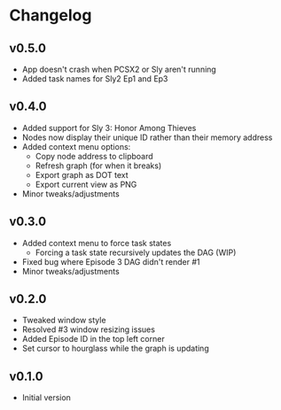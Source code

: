 # Changelog

## v0.5.0
* App doesn't crash when PCSX2 or Sly aren't running
* Added task names for Sly2 Ep1 and Ep3

## v0.4.0
* Added support for Sly 3: Honor Among Thieves
* Nodes now display their unique ID rather than their memory address
* Added context menu options:
  - Copy node address to clipboard
  - Refresh graph (for when it breaks)
  - Export graph as DOT text
  - Export current view as PNG
* Minor tweaks/adjustments

## v0.3.0
* Added context menu to force task states
  - Forcing a task state recursively updates the DAG (WIP)
* Fixed bug where Episode 3 DAG didn't render #1
* Minor tweaks/adjustments

## v0.2.0
* Tweaked window style
* Resolved #3 window resizing issues
* Added Episode ID in the top left corner
* Set cursor to hourglass while the graph is updating

## v0.1.0
* Initial version